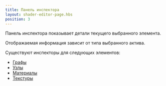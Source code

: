 ```yaml
---
title: Панель инспектора
layout: shader-editor-page.hbs
position: 3
---
```


Панель инспектора показывает детали текущего выбранного элемента.

Отображаемая информация зависит от типа выбранного актива.

Существуют инспекторы для следующих элементов:
- [Графы][1]
- [Узлы][2]
- [Материалы][3]
- [Текстуры][4]

[1]: /shader-editor/window-layout/inspector-pane/graph-inspector
[2]: /shader-editor/window-layout/inspector-pane/node-inspector
[3]: /shader-editor/window-layout/inspector-pane/material-inspector
[4]: /shader-editor/window-layout/inspector-pane/texture-inspector
